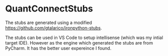 # QuantConnectStubs

The stubs are generated using a modified https://github.com/gtalarico/ironpython-stubs. 

The stubs can be used in VS Code to setup intellisense (which was my intial target IDE). However as the engine which generated the stubs are from PyCharm. It has the better user expereince I found.

